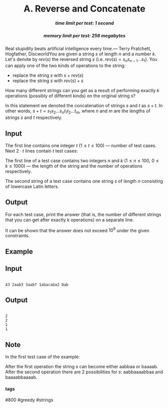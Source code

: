 <h1 style='text-align: center;'> A. Reverse and Concatenate</h1>

<h5 style='text-align: center;'>time limit per test: 1 second</h5>
<h5 style='text-align: center;'>memory limit per test: 256 megabytes</h5>

Real stupidity beats artificial intelligence every time.— Terry Pratchett, Hogfather, DiscworldYou are given a string $s$ of length $n$ and a number $k$. Let's denote by $rev(s)$ the reversed string $s$ (i.e. $rev(s) = s_n s_{n-1} ... s_1$). You can apply one of the two kinds of operations to the string:

* replace the string $s$ with $s + rev(s)$
* replace the string $s$ with $rev(s) + s$

How many different strings can you get as a result of performing exactly $k$ operations (possibly of different kinds) on the original string $s$?

In this statement we denoted the concatenation of strings $s$ and $t$ as $s + t$. In other words, $s + t = s_1 s_2 ... s_n t_1 t_2 ... t_m$, where $n$ and $m$ are the lengths of strings $s$ and $t$ respectively.

## Input

The first line contains one integer $t$ ($1 \le t \le 100$) — number of test cases. Next $2 \cdot t$ lines contain $t$ test cases:

The first line of a test case contains two integers $n$ and $k$ ($1 \le n \le 100$, $0 \le k \le 1000$) — the length of the string and the number of operations respectively.

The second string of a test case contains one string $s$ of length $n$ consisting of lowercase Latin letters.

## Output

For each test case, print the answer (that is, the number of different strings that you can get after exactly $k$ operations) on a separate line.

It can be shown that the answer does not exceed $10^9$ under the given constraints.

## Example

## Input


```

43 2aab3 3aab7 1abacaba2 0ab
```
## Output


```

2
2
1
1

```
## Note

In the first test case of the example:

After the first operation the string $s$ can become either aabbaa or baaaab. After the second operation there are 2 possibilities for $s$: aabbaaaabbaa and baaaabbaaaab.



#### tags 

#800 #greedy #strings 